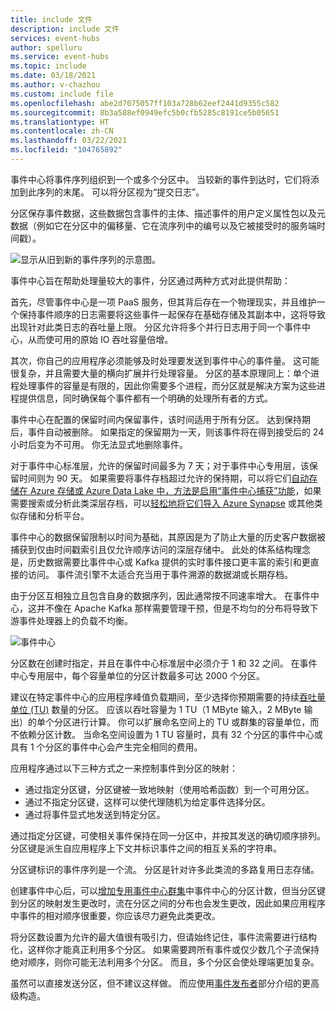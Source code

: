 ```yaml
---
title: include 文件
description: include 文件
services: event-hubs
author: spelluru
ms.service: event-hubs
ms.topic: include
ms.date: 03/18/2021
ms.author: v-chazhou
ms.custom: include file
ms.openlocfilehash: abe2d7075057ff103a728b62eef2441d9355c582
ms.sourcegitcommit: 8b3a588ef0949efc5b0cfb5285c8191ce5b05651
ms.translationtype: HT
ms.contentlocale: zh-CN
ms.lasthandoff: 03/22/2021
ms.locfileid: "104765892"
---
```

事件中心将事件序列组织到一个或多个分区中。 当较新的事件到达时，它们将添加到此序列的末尾。 可以将分区视为“提交日志”。

分区保存事件数据，这些数据包含事件的主体、描述事件的用户定义属性包以及元数据（例如它在分区中的偏移量、它在流序列中的编号以及它被接受时的服务端时间戳）。

![显示从旧到新的事件序列的示意图。](./media/event-hubs-partitions/partition.png)

事件中心旨在帮助处理量较大的事件，分区通过两种方式对此提供帮助：

首先，尽管事件中心是一项 PaaS 服务，但其背后存在一个物理现实，并且维护一个保持事件顺序的日志需要将这些事件一起保存在基础存储及其副本中，这将导致出现针对此类日志的吞吐量上限。 分区允许将多个并行日志用于同一个事件中心，从而使可用的原始 IO 吞吐容量倍增。

其次，你自己的应用程序必须能够及时处理要发送到事件中心的事件量。 这可能很复杂，并且需要大量的横向扩展并行处理容量。 分区的基本原理同上：单个进程处理事件的容量是有限的，因此你需要多个进程，而分区就是解决方案为这些进程提供信息，同时确保每个事件都有一个明确的处理所有者的方式。 

事件中心在配置的保留时间内保留事件，该时间适用于所有分区。 达到保持期后，事件自动被删除。 如果指定的保留期为一天，则该事件将在得到接受后的 24 小时后变为不可用。 你无法显式地删除事件。 

对于事件中心标准层，允许的保留时间最多为 7 天；对于事件中心专用层，该保留时间则为 90 天。 如果需要将事件存档超过允许的保持期，可以将它们[自动存储在 Azure 存储或 Azure Data Lake 中，方法是启用“事件中心捕获”功能](../articles/event-hubs/event-hubs-capture-overview.md)，如果需要搜索或分析此类深层存档，可以[轻松地将它们导入 Azure Synapse](../articles/event-hubs/store-captured-data-data-warehouse.md) 或其他类似存储和分析平台。 

事件中心的数据保留限制以时间为基础，其原因是为了防止大量的历史客户数据被捕获到仅由时间戳索引且仅允许顺序访问的深层存储中。 此处的体系结构理念是，历史数据需要比事件中心或 Kafka 提供的实时事件接口更丰富的索引和更直接的访问。 事件流引擎不太适合充当用于事件溯源的数据湖或长期存档。 

由于分区互相独立且包含自身的数据序列，因此通常按不同速率增大。 在事件中心，这并不像在 Apache Kafka 那样需要管理干预，但是不均匀的分布将导致下游事件处理器上的负载不均衡。

![事件中心](./media/event-hubs-partitions/multiple-partitions.png)

分区数在创建时指定，并且在事件中心标准层中必须介于 1 和 32 之间。 在事件中心专用层中，每个容量单位的分区计数最多可达 2000 个分区。 

建议在特定事件中心的应用程序峰值负载期间，至少选择你预期需要的持续[吞吐量单位 (TU)](../articles/event-hubs/event-hubs-faq.md#what-are-event-hubs-throughput-units) 数量的分区。 应该以吞吐容量为 1 TU（1 MByte 输入，2 MByte 输出）的单个分区进行计算。 你可以扩展命名空间上的 TU 或群集的容量单位，而不依赖分区计数。 当命名空间设置为 1 TU 容量时，具有 32 个分区的事件中心或具有 1 个分区的事件中心会产生完全相同的费用。 

应用程序通过以下三种方式之一来控制事件到分区的映射：

- 通过指定分区键，分区键被一致地映射（使用哈希函数）到一个可用分区。 
- 通过不指定分区键，这样可以使代理随机为给定事件选择分区。
- 通过将事件显式地发送到特定分区。

通过指定分区键，可使相关事件保持在同一分区中，并按其发送的确切顺序排列。 分区键是派生自应用程序上下文并标识事件之间的相互关系的字符串。

分区键标识的事件序列是一个流。 分区是针对许多此类流的多路复用日志存储。 

创建事件中心后，可以[增加](../articles/event-hubs/dynamically-add-partitions.md)[专用事件中心群集](../articles/event-hubs/event-hubs-dedicated-overview.md)中事件中心的分区计数，但当分区键到分区的映射发生更改时，流在分区之间的分布也会发生更改，因此如果应用程序中事件的相对顺序很重要，你应该尽力避免此类更改。

将分区数设置为允许的最大值很有吸引力，但请始终记住，事件流需要进行结构化，这样你才能真正利用多个分区。 如果需要跨所有事件或仅少数几个子流保持绝对顺序，则你可能无法利用多个分区。 而且，多个分区会使处理端更加复杂。 

虽然可以直接发送分区，但不建议这样做。 而应使用[事件发布者](../articles/event-hubs/event-hubs-features.md#event-publishers)部分介绍的更高级构造。 

